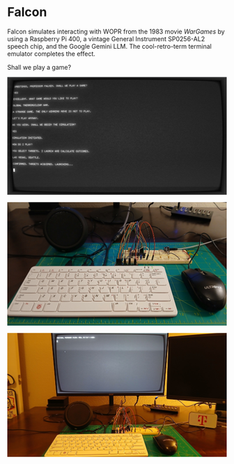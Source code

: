 # Falcon

Falcon simulates interacting with WOPR from the 1983 movie *WarGames* by using a Raspberry Pi 400, a vintage General Instrument SP0256-AL2 speech chip, and the Google Gemini LLM. The cool-retro-term terminal emulator completes the effect.

Shall we play a game?

![](https://raw.githubusercontent.com/nickbild/falcon/refs/heads/main/media/screenshot.jpg)

![](https://raw.githubusercontent.com/nickbild/falcon/refs/heads/main/media/hardware_sm.jpg)

![](https://raw.githubusercontent.com/nickbild/falcon/refs/heads/main/media/running_falcon_sm.jpg)

